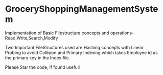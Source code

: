 # GroceryShoppingManagementSystem
Implementation of Basic Filestructure concepts and operations-Read,Write,Search,Modify

Two Important FileStructures used are Hashing concepts with Linear Probing to avoid Collision and Primary Indexing which takes Employee id as the primary key in the Index file.

Please Star the code, If found usefull
